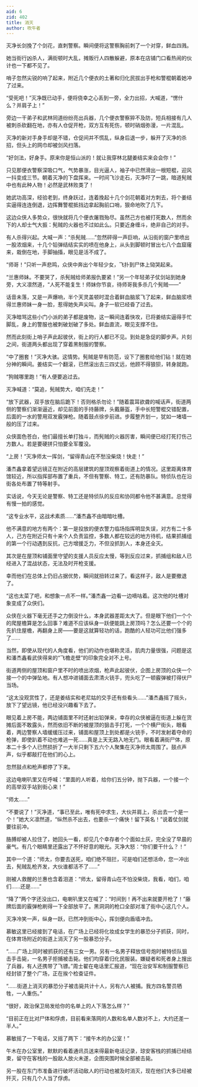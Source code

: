 ```yaml
---
aid: 6
zid: 402
title: 消灭
author: 吹牛者
---
```


灭净长剑挽了个剑花，直刺警察。瞬间便将这警察胸前刺了一个对穿，鲜血四溅。

她当街行凶杀人，满街顿时大乱，摊贩行人四散躲避，原本在店铺门口看热闹的伙计也一下都不见了。

哨子忽然尖锐的响了起来，附近几个便衣的土著和归化民拔出手枪和警棍朝着她冲了过来。

“受死吧！”灭净既已动手，便将侥幸之心丢到一旁，全力出招，大喊道，“愣什么？并肩子上！”

旁边一干弟子和武林同道纷纷亮出兵器，几个便衣警察猝不及防，短兵相接有几人被刺杀砍翻在地，亦有人仓促开枪，双方互有死伤，顿时硝烟弥漫，一片混乱。

灭净的新对手身手却是不错，仓促间并不慌乱，纵身后退一步，躲开了灭净的杀招，但头上的网巾却被剑风扫落。

“好剑法，好身手。原来你是恒山派的！就让我穿林北腿姜结实来会会你！”

只见那便衣警察深吸口气，气势暴涨，目光逼人，袖子中已然滑出一根短棍，迎风一抖变成三节。朝着灭净的下盘挥来。一时间飞沙走石，灭净吓了一跳，暗道髡贼中也有此种人物！必然是武林败类了！

她武功高深，经验老到，终身跃过，连着挽起十几个剑花朝着对方刺去，将个姜结实逼得连连倒退，边挥舞警棍抵挡边拿起胸前口哨，狠命地吹了几下。

这边众侠人多势众，很快就将几个便衣屠戮殆尽。虽然己方也被打死数人，然而余下的人却士气大振：髡贼的火器也不过如此么。只要近身缠斗，绝非自己的对手。

有人杀得兴起。大喊一声：“杀髡贼……”忽然砰得一声巨响，从沿街的窗户里喷出一股浓烟来，十几个铅弹结结实实的喷在他身上，从头到脚顿时冒出七八个血窟窿来，栽倒在地，手脚抽搐，眼见是活不成了。

“师哥！”只听一声悲鸣，众侠中奔出个年轻少女，飞扑到尸体上恸哭起来。

“兰惠师妹。不要哭了，杀髡贼给师弟报仇要紧！”另一个年轻弟子仗剑站到她身旁，大义凛然道，“人死不能复生！师妹你节哀，待师哥我多杀几个髡贼——”

话音未落，又是一声爆响，半个天灵盖顿时混合着鲜血脑浆飞了起来，鲜血脑浆喷得兰惠师妹一身一脸，惹得她失声尖叫。身子一软已经昏了过去。

灭净暗骂这些小门小派的弟子都是废物，这一瞬间连着快攻，已将姜结实逼得手忙脚乱，身上的警服也被刺破划破了多处。鲜血直流，眼见支撑不住。

然而此刻街上哨子声此起彼伏，街上的行人都已不见。到处是急促的脚步声。片刻之间，街道两头都出现了穿着黑制服的警察。

“中了圈套！”灭净大骇。这情势。髡贼是早有防范，设下了圈套给他们钻！就在她分神的瞬间。姜结实一个翻滚，已然滚出去三四丈远，他顾不得狼狈，转身就跑。

“狗贼哪里跑！”有人便要追过去。

灭净喊道：“莫追，髡贼势大，咱们先走！”

“放下武器，双手放在脑后跪下！否则格杀勿论！”随着震耳欲聋的喊话声，街道两侧的警察们渐渐逼近，却见前面的手持藤牌，头戴藤盔，手中长短警棍交错配置，后面的一水的警用双发霰弹枪。随着鼓点徐步前进。步履整齐划一，犹如一堵墙一般的压了过来。

众侠面色苍白，他们最擅长单打独斗，而髡贼的火器厉害，瞬间便已经打死打伤己方数人。若是要硬拼只怕要全军覆没。

“上房！”灭净师太一挥剑，“留得青山在不愁没柴烧！快走！”

潘杰鑫拿着望远镜正在附近的高层建筑的屋顶观察着街道上的情况。这里距离体育馆较近，所以指挥部布置了重兵，不但有警察、特工，还有防暴队。特侦队也在沿街各处布置了特等射手。

实话说，今天无论是警察、特工还是特侦队的反应和协同都令他不甚满意。总觉得有慢一拍的感觉。

“这专业水平，这战术素质……”潘杰鑫不由暗暗吐槽。

他不满意的地方有两个：第一是投放的便衣警力临场指挥明显失误，对方有二十多人，己方在附近只有十来个人负责监控，多数人都在较远的地方待机，结果抓捕组的第一个行动遇到反抗，己方增援乏力，不但没抓到人，本身还全灭。

其次是在屋顶和铺面里守望的支援人员反应太慢，等到反应过来，抓捕组和敌人已经进入了混战状态，无法及时开枪支援。

幸而他们在总体上仍旧占据优势，瞬间就扭转过来了。看这样子，敌人是要撤退了。

“这也太菜了吧，和想象一点不一样。”潘杰鑫一边看一边嘀咕着。这次他的吐槽对象变成了众侠们。

众侠在火器下毫无还手之力倒没什么，本身武器差距太大了。但是眼下他们一个个的爬屋檐算是怎么回事？难道不应该纵身一跃便能跳上房顶吗？怎么还要一个个的先扒住屋檐，再翻身上房——要是这就算轻功的话，跑酷的人轻功可比他们强多了……

当然，即使从现代的人角度看，他们的动作也堪称灵活，肌肉力量很强，问题是这和潘杰鑫看武侠得来的“飞檐走壁”的印象完全对不上号。

街道两侧的屋顶和窗户里不时的喷出浓烟，枪声此起彼伏，企图上房顶的众侠一个接一个的中弹坠地。有人想冲进铺面去肃清火铳手，兜头吃了一顿霰弹被打得伏尸当场。

“这太没观赏性了，还是姜结实和老尼姑的交手还有些看头……”潘杰鑫摇了摇头，放下了望远镜，他已经没兴趣看下去了。

眼见着上房不能，两边铺面里不时还射出铅弹来，幸存的众侠被逼在街道上躲在货摊后面不敢露头，然而依旧不断的被屋顶的狙击手打死，一个个横尸街头，眼看着，两边警察人墙缓缓压过来，铺面和屋顶上到处都是火铳手，不时发射着夺命的枪弹，即使趴着不动也难逃一死……真是上天无路入地无门。眼看着满街尸体，原本二十多个人已然损折了一大半只剩下五六个人聚集在灭净师太周围了。鼓点声声，似乎都敲打在他们的心上。

忽然鼓点和枪声都停了下来。

这边电喇叭里又在呼喊：“里面的人听着，给你们五分钟，抛下兵器，一个接一个的高举双手站到街心来！”

“师太……”

“不要说了！”灭净道，“事已至此，唯有死中求生，大伙并肩上，杀出去一个是一个！”她大义凛然道，“纵然杀不出去，也要杀一个痛快！留下英名！”说着仗剑就要往前冲。

胳膊却被人拉住了，她回头一看，却见几个幸存者个个面如土灰，完全没了早晨的豪气。有几个眼睛里还露出了不怀好意的眼光。灭净大怒：“你们要干什么？！”

其中一个道：“师太，你要去送死，咱们绝不阻拦，可是咱们还想活命，您一冲出去，髡贼乱枪齐发，大伙谁都活不了……”

刚被人救醒的兰惠也含着泪道：“师太，留得青山在不怕没柴烧，我看，咱们，咱们……还是……”

“降了”两个字还没出口，电喇叭里又在喊了：“时间到！再不出来就要开枪了！”藤牌后面的霰弹枪刷得一下全部放平了。黑洞洞的枪口全部对准了街中心这几个人。

灭净冷笑一声，纵身一跃，已然冲到街中心，挥剑便向盾墙冲去。

慕敏这里已经接到了电话，在广场上已经将化妆成女学生的暴恐分子抓获，同时，在体育场附近的街道上消灭了另一股暴恐分子。

“……广场上同时被抓获的还有三女一男。另有一名男子释放信号炮时被特侦队狙击手击毙，一名男子拒捕被击毙。他们均穿着归化民服装。嫌疑者和死者身上搜出了兵器，有人还携带了飞镖。”周士翟在电话里汇报道，“现在治安军和制服警察已经封锁了整个广场，正在挨个检查证件。

“……街道上消灭的暴恐分子被击毙共计十人，另有六人被捕。我方四名警员牺牲，一人重伤。”

“很好，政治保卫局发给你的名单上的人下落怎么样？”

“目前正在比对尸体和俘虏，目前看来落网的人数和名单人数对不上，大约还差一半人。”

慕敏摇了一下电话，又摇了两下：“接午木的办公室！”

午木在办公室里，默默的看着通讯员送来得最新电话记录，琼安客栈的抓捕已经结束，留守在客栈的一股敌人放火未遂，企图突围时候全部被击毙。

另一股在东门市准备进行破坏活动敌人的行动也被及时消灭，现在他们大多已经被歼灭，只有几个人当了俘虏。
